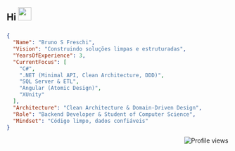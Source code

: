 ## Hi <img src="https://raw.githubusercontent.com/kaueMarques/kaueMarques/master/hi.gif" height="30px">

###
```json
{
  "Name": "Bruno S Freschi",
  "Vision": "Construindo soluções limpas e estruturadas",
  "YearsOfExperience": 3,
  "CurrentFocus": [
    "C#",
    ".NET (Minimal API, Clean Architecture, DDD)",
    "SQL Server & ETL",
    "Angular (Atomic Design)",
    "XUnity"
  ],
  "Architecture": "Clean Architecture & Domain-Driven Design",
  "Role": "Backend Developer & Student of Computer Science",
  "Mindset": "Código limpo, dados confiáveis"
}
```

<p align="right"> <img src="https://komarev.com/ghpvc/?username=BrunoSFreschi&color=blue" alt="Profile views" /> </p>
